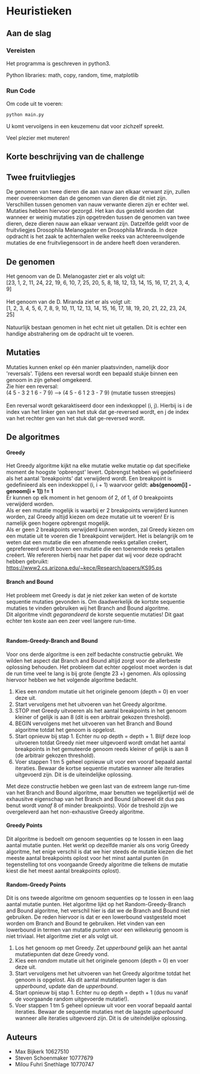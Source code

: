 # Heuristieken
## Aan de slag
### Vereisten
Het programma is geschreven in python3.

Python libraries: math, copy, random, time, matplotlib
### Run Code
Om code uit te voeren:
```python
python main.py
```
U komt vervolgens in een keuzemenu dat voor zichzelf spreekt.

Veel plezier met muteren!

## Korte beschrijving van de challenge
## Twee fruitvliegjes
De genomen van twee dieren die aan nauw aan elkaar verwant zijn, zullen meer overeenkomen dan de genomen van dieren die dit niet zijn.
Verschillen tussen genomen van nauw verwante dieren zijn er echter wel. Mutaties hebben hiervoor gezorgd.
Het kan dus gesteld worden dat wanneer er weinig mutaties zijn opgetreden tussen de genomen van twee dieren, deze dieren nauw aan elkaar verwant zijn.
Datzelfde geldt voor de fruitvliegjes Drosophila Melanogaster en Drosophila Miranda. In deze opdracht is het zaak te achterhalen welke reeks van achtereenvolgende mutaties de ene fruitvliegensoort in de andere heeft doen veranderen.

## De genomen
Het genoom van de D. Melanogaster ziet er als volgt uit:<br />
[23, 1, 2, 11, 24, 22, 19, 6, 10, 7, 25, 20, 5, 8, 18, 12, 13, 14, 15, 16, 17, 21, 3, 4, 9]<br /><br />
Het genoom van de D. Miranda ziet er als volgt uit:<br />
[1, 2, 3, 4, 5, 6, 7, 8, 9, 10, 11, 12, 13, 14, 15, 16, 17, 18, 19, 20, 21, 22, 23, 24, 25]<br /><br />
Natuurlijk bestaan genomen in het echt niet uit getallen. Dit is echter een handige abstrahering om de opdracht uit te voeren.

## Mutaties
Mutaties kunnen enkel op één manier plaatsvinden, namelijk door 'reversals'. Tijdens een reversal wordt een bepaald stukje binnen een genoom in zijn geheel omgekeerd.<br />
Zie hier een reversal:<br />
(4 5 - 3 2 1 6 - 7 9) --> (4 5 - 6 1 2 3 - 7 9) (mutatie tussen streepjes)<br /><br />
Een reversal wordt gekaraktiseerd door een indexkoppel (i, j). Hierbij is i de index van het linker gen van het stuk dat ge-reversed wordt, en j de index van het rechter gen van het stuk dat ge-reversed wordt.


## De algoritmes
#### Greedy
Het Greedy algoritme kijkt na elke mutatie welke mutatie op dat specifieke moment de hoogste 'opbrengst' levert. Opbrengst hebben wij gedefinieerd als het aantal 'breakpoints' dat verwijderd wordt. Een breakpoint is gedefinieerd als een indexkoppel (i, i + 1) waarvoor geldt: __abs(genoom[i] - genoom[i + 1]) != 1__<br />
Er kunnen op elk moment in het genoom óf 2, óf 1, óf 0 breakpoints verwijderd worden.<br />
Als er een mutatie mogelijk is waarbij er 2 breakpoints verwijderd kunnen worden, zal Greedy altijd kiezen om deze mutatie uit te voeren! Er is namelijk geen hogere opbrengst mogelijk.<br />
Als er geen 2 breakpoints verwijderd kunnen worden, zal Greedy kiezen om een mutatie uit te voeren die 1 breakpoint verwijdert. Het is belangrijk om te weten dat een mutatie die een afnemende reeks getallen creëert, geprefereerd wordt boven een mutatie die een toenemde reeks getallen creëert. We refereren hierbij naar het paper dat wij voor deze opdracht hebben gebruikt: https://www2.cs.arizona.edu/~kece/Research/papers/KS95.ps


#### Branch and Bound
Het probleem met Greedy is dat je niet zeker kan weten of de kortste sequentie mutaties gevonden is. Om daadwerkelijk de kortste sequentie mutaties te vinden gebruiken wij het Branch and Bound algoritme.<br />
Dit algoritme vindt _gegarandeerd_ de korste sequentie mutaties! Dit gaat echter ten koste aan een zeer veel langere run-time.<br /><br />

#### Random-Greedy-Branch and Bound
Voor ons derde algoritme is een zelf bedachte constructie gebruikt. We wilden het aspect dat Branch and Bound altijd zorgt voor de allerbeste oplossing behouden. Het probleem dat echter opgelost moet worden is dat de run time veel te lang is bij grote (lengte 23 +) genomen. Als oplossing hiervoor hebben we het volgende algoritme bedacht. <br />
1. Kies een _random_ mutatie uit het originele genoom (depth = 0) en voer deze uit. <br />
2. Start vervolgens met het uitvoeren van het Greedy algoritme. <br />
3. STOP met Greedy uitvoeren als het aantal breakpoints in het genoom kleiner of gelijk is aan 8 (dit is een arbitrair gekozen threshold).<br />
4. BEGIN vervolgens met het uitvoeren van het Branch and Bound algoritme totdat het genoom is opgelost. <br />
5. Start opnieuw bij stap 1. Echter nu op depth = depth + 1. Blijf deze loop uitvoeren totdat Greedy niet meer uitgevoerd wordt omdat het aantal breakpoints in het gemuteerde genoom reeds kleiner of gelijk is aan 8 (de arbitrair gekozen threshold). <br />
6. Voer stappen 1 tm 5 geheel opnieuw uit voor een vooraf bepaald aantal iteraties. Bewaar de kortse sequentie mutaties wanneer alle iteraties uitgevoerd zijn. Dit is de uiteindelijke oplossing. <br />

Met deze constructie hebben we geen last van de extreem lange run-time van het Branch and Bound algoritme, maar benutten we tegelijkertijd wél de exhausitve eigenschap van het Branch and Bound (alhoewel dit dus pas benut wordt _vanaf_ 8 of minder breakpoints). Vóór de treshold zijn we overgeleverd aan het non-exhaustive Greedy algoritme. 

#### Greedy Points
Dit algoritme is bedoelt om genoom sequenties op te lossen in een laag aantal mutatie punten. Het werkt op dezelfde manier als ons vorig Greedy algoritme, het enige verschil is dat we hier steeds de mutatie kiezen die het meeste aantal breakpoints oplost voor het minst aantal punten (in tegenstelling tot ons voorgaande Greedy algoritme die telkens de mutatie kiest die het meest aantal breakpoints oplost).

#### Random-Greedy Points
Dit is ons tweede algoritme om genoom sequenties op te lossen in een laag aantal mutatie punten. Het algoritme lijkt op het Random-Greedy-Branch and Bound algoritme, het verschil hier is dat we de Branch and Bound niet gebruiken. De reden hiervoor is dat er een lowerbound vastgesteld moet worden om Branch and Bound te gebruiken. Het vinden van een lowerbound in termen van mutatie _punten_ voor een willekeurig genoom is niet triviaal. Het algoritme ziet er als volgt uit. <br />
1. Los het genoom op met Greedy. Zet _upperbound_ gelijk aan het aantal mutatiepunten dat deze Greedy vond. <br />
2. Kies een _random_ mutatie uit het originele genoom (depth = 0) en voer deze uit. <br />
3. Start vervolgens met het uitvoeren van het Greedy algoritme totdat het genoom is opgelost. Als dit aantal mutatiepunten lager is dan _upperbound_, update dan de _upperbound_. <br />
4. Start opnieuw bij stap 1. Echter nu op depth = depth + 1 (dus nu vanáf de voorgaande random uitgevoerde mutatie!). <br />
6. Voer stappen 1 tm 5 geheel opnieuw uit voor een vooraf bepaald aantal iteraties. Bewaar de sequentie mutaties met de laagste _upperbound_ wanneer alle iteraties uitgevoerd zijn. Dit is de uiteindelijke oplossing. <br />

## Auteurs
* Max Bijkerk 10627510
* Steven Schoenmaker 10777679
* Milou Fuhri Snethlage 10770747
